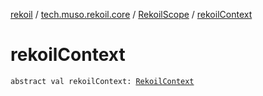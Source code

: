 [rekoil](../../index.md) / [tech.muso.rekoil.core](../index.md) / [RekoilScope](index.md) / [rekoilContext](./rekoil-context.md)

# rekoilContext

`abstract val rekoilContext: `[`RekoilContext`](../-rekoil-context/index.md)